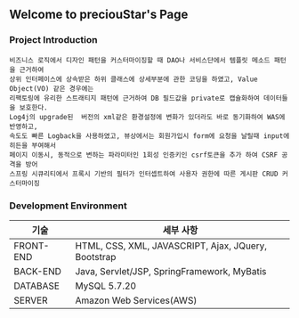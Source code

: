 ## Welcome to preciouStar's Page


### Project Introduction
```
비즈니스 로직에서 디자인 패턴을 커스터마이징할 때 DAO나 서비스단에서 템플릿 메소드 패턴을 근거하여 
상위 인터페이스에 상속받은 하위 클래스에 상세부분에 관한 코딩을 하였고, Value Object(VO) 같은 경우에는 
리팩토링에 유리한 스트래티지 패턴에 근거하여 DB 필드값을 private로 캡슐화하여 데이터들을 보호한다. 
Log4j의 upgrade된  버전의 xml같은 환경설정에 변화가 있더라도 바로 동기화하여 WAS에 반영하고, 
속도도 빠른 Logback을 사용하였고, 뷰상에서는 회원가입시 form에 요청을 날릴때 input에 히든을 부여해서
페이지 이동시, 동적으로 변하는 파라미터인 1회성 인증키인 csrf토큰을 추가 하여 CSRF 공격을 방어
스프링 시큐리티에서 프록시 기반의 필터가 인터셉트하여 사용자 권한에 따른 게시판 CRUD 커스터마이징
```


### Development Environment
기술 | 세부 사항
------------------------ | -------------------------
FRONT-END| HTML, CSS, XML, JAVASCRIPT, Ajax, JQuery, Bootstrap
BACK-END | Java, Servlet/JSP, SpringFramework, MyBatis
DATABASE | MySQL 5.7.20
SERVER | Amazon Web Services(AWS)


